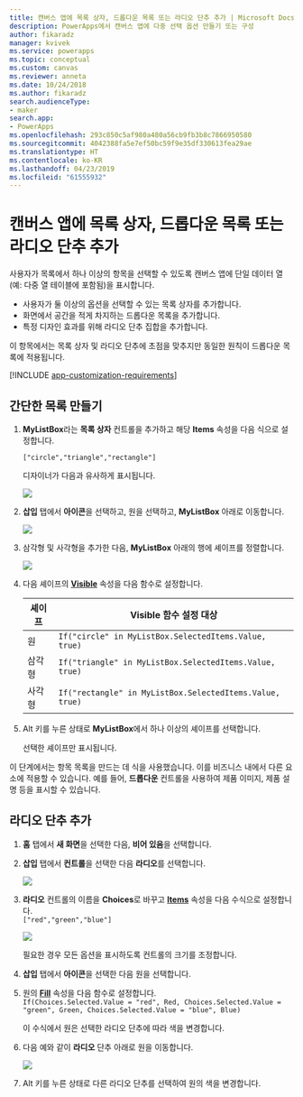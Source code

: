 ```yaml
---
title: 캔버스 앱에 목록 상자, 드롭다운 목록 또는 라디오 단추 추가 | Microsoft Docs
description: PowerApps에서 캔버스 앱에 다중 선택 옵션 만들기 또는 구성
author: fikaradz
manager: kvivek
ms.service: powerapps
ms.topic: conceptual
ms.custom: canvas
ms.reviewer: anneta
ms.date: 10/24/2018
ms.author: fikaradz
search.audienceType:
- maker
search.app:
- PowerApps
ms.openlocfilehash: 293c850c5af980a480a56cb9fb3b8c7866950580
ms.sourcegitcommit: 4042388fa5e7ef50bc59f9e35df330613fea29ae
ms.translationtype: HT
ms.contentlocale: ko-KR
ms.lasthandoff: 04/23/2019
ms.locfileid: "61555932"
---
```

# <a name="add-a-list-box-a-drop-down-list-or-radio-buttons-to-a-canvas-app"></a>캔버스 앱에 목록 상자, 드롭다운 목록 또는 라디오 단추 추가

사용자가 목록에서 하나 이상의 항목을 선택할 수 있도록 캔버스 앱에 단일 데이터 열(예: 다중 열 테이블에 포함됨)을 표시합니다.

- 사용자가 둘 이상의 옵션을 선택할 수 있는 목록 상자를 추가합니다.
- 화면에서 공간을 적게 차지하는 드롭다운 목록을 추가합니다.
- 특정 디자인 효과를 위해 라디오 단추 집합을 추가합니다.

이 항목에서는 목록 상자 및 라디오 단추에 초점을 맞추지만 동일한 원칙이 드롭다운 목록에 적용됩니다.

[!INCLUDE [app-customization-requirements](../../includes/app-customization-requirements.md)]

## <a name="create-a-simple-list"></a>간단한 목록 만들기

1. **MyListBox**라는 **목록 상자** 컨트롤을 추가하고 해당 **Items** 속성을 다음 식으로 설정합니다.

    ```["circle","triangle","rectangle"]```  <br/>

    디자이너가 다음과 유사하게 표시됩니다.

    ![][4]

4. **삽입** 탭에서 **아이콘**을 선택하고, 원을 선택하고, **MyListBox** 아래로 이동합니다.

    ![][5]  

5. 삼각형 및 사각형을 추가한 다음, **MyListBox** 아래의 행에 셰이프를 정렬합니다.

    ![][6]  

6. 다음 셰이프의 **[Visible](controls/properties-core.md)** 속성을 다음 함수로 설정합니다.  

   | 셰이프 | Visible 함수 설정 대상 |
   | --- | --- |
   | 원 |```If("circle" in MyListBox.SelectedItems.Value, true)``` |
   | 삼각형 |```If("triangle" in MyListBox.SelectedItems.Value, true)``` |
   | 사각형 |```If("rectangle" in MyListBox.SelectedItems.Value, true)``` |

7. Alt 키를 누른 상태로 **MyListBox**에서 하나 이상의 셰이프를 선택합니다.

    선택한 셰이프만 표시됩니다.

이 단계에서는 항목 목록을 만드는 데 식을 사용했습니다. 이를 비즈니스 내에서 다른 요소에 적용할 수 있습니다. 예를 들어, **드롭다운** 컨트롤을 사용하여 제품 이미지, 제품 설명 등을 표시할 수 있습니다.

## <a name="add-radio-buttons"></a>라디오 단추 추가
1. **홈** 탭에서 **새 화면**을 선택한 다음, **비어 있음**을 선택합니다.

2. **삽입** 탭에서 **컨트롤**을 선택한 다음 **라디오**를 선택합니다.

    ![][10]  

3. **라디오** 컨트롤의 이름을 **Choices**로 바꾸고 **[Items](controls/properties-core.md)** 속성을 다음 수식으로 설정합니다.  
   ```["red","green","blue"]```  <br/>

    ![][12]  

    필요한 경우 모든 옵션을 표시하도록 컨트롤의 크기를 조정합니다.

4. **삽입** 탭에서 **아이콘**을 선택한 다음 원을 선택합니다.

5. 원의 **[Fill](controls/properties-color-border.md)** 속성을 다음 함수로 설정합니다.  
   ```If(Choices.Selected.Value = "red", Red, Choices.Selected.Value = "green", Green, Choices.Selected.Value = "blue", Blue)```  

    이 수식에서 원은 선택한 라디오 단추에 따라 색을 변경합니다.

6. 다음 예와 같이 **라디오** 단추 아래로 원을 이동합니다.

    ![][14]  

7. Alt 키를 누른 상태로 다른 라디오 단추를 선택하여 원의 색을 변경합니다.

[1]: ./media/add-list-box-drop-down-list-radio-button/preview.png
[2]: ./media/add-list-box-drop-down-list-radio-button/listbox.png
[3]: ./media/add-list-box-drop-down-list-radio-button/renamelistbox.png
[4]: ./media/add-list-box-drop-down-list-radio-button/itemslistbox.png
[5]: ./media/add-list-box-drop-down-list-radio-button/circle.png
[6]: ./media/add-list-box-drop-down-list-radio-button/allshapes.png
[10]: ./media/add-list-box-drop-down-list-radio-button/radiobutton.png
[12]: ./media/add-list-box-drop-down-list-radio-button/itemsradio.png
[14]: ./media/add-list-box-drop-down-list-radio-button/radiocircle.png
[15]: ./media/add-list-box-drop-down-list-radio-button/dropdown.png
